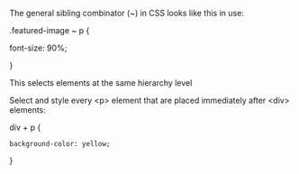 The general sibling combinator \(~\) in CSS looks like this in use:

.featured-image ~ p {

font-size: 90%;

}

This selects elements at the same hierarchy level

Select and style every &lt;p&gt; element that are placed immediately after &lt;div&gt; elements:

div + p { 

    background-color: yellow;

}

